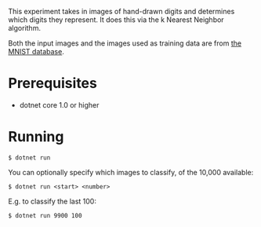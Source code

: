 This experiment takes in images of hand-drawn digits and determines which digits they represent. It does this via the k Nearest Neighbor algorithm.

Both the input images and the images used as training data are from [the MNIST database](http://yann.lecun.com/exdb/mnist/).

# Prerequisites

* dotnet core 1.0 or higher

# Running

`$ dotnet run`

You can optionally specify which images to classify, of the 10,000 available:

`$ dotnet run <start> <number>`

E.g. to classify the last 100:

`$ dotnet run 9900 100`
